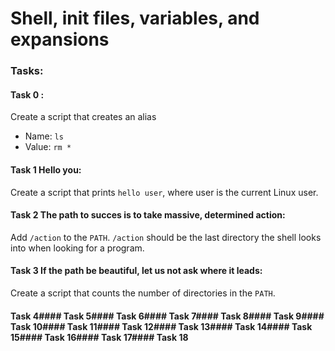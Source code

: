 # Shell, init files, variables, and expansions

### Tasks:

#### Task 0 <o>:
Create a script that creates an alias
* Name: `ls`
* Value: `rm *`

#### Task 1 Hello you:
Create a script that prints `hello user`, where user is the current Linux user.

#### Task 2 The path to succes is to take massive, determined action:
Add `/action` to the `PATH`. `/action` should be the last directory the shell looks into when looking for a program.

#### Task 3 If the path be beautiful, let us not ask where it leads:
Create a script that counts the number of directories in the `PATH`.

#### Task 4#### Task 5#### Task 6#### Task 7#### Task 8#### Task 9#### Task 10#### Task 11#### Task 12#### Task 13#### Task 14#### Task 15#### Task 16#### Task 17#### Task 18
